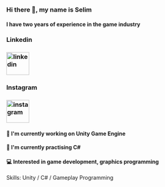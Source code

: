 ### Hi there 👋, my name is Selim
#### I have two years of experience in the game industry




### Linkedin
### [<img src='https://cdn.jsdelivr.net/npm/simple-icons@3.0.1/icons/linkedin.svg' alt ='linkedin' height='60'>](https://www.linkedin.com/in/selim-özcan-b49b03139//) 

### Instagram
### [<img src='https://cdn.jsdelivr.net/npm/simple-icons@3.0.1/icons/instagram.svg' alt ='instagram' height='60'>](https://www.instagram.com/benselimozcan/)



#### 🔭 I'm currently working on Unity Game Engine
#### 🌱 I'm currently practising C#
#### 💻 Interested in game development, graphics programming

Skills: Unity / C# / Gameplay Programming
